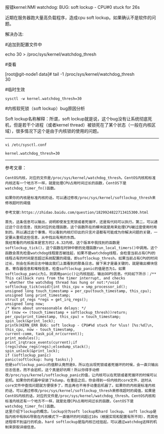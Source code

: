 报错kernel:NMI watchdog: BUG: soft lockup - CPU#0 stuck for 26s


近期在服务器跑大量高负载程序，造成cpu soft lockup。如果确认不是软件的问题。

解决办法:

#追加到配置文件中

echo 30 > /proc/sys/kernel/watchdog\_thresh 

#查看

\[root@git-node1 data\]# tail -1 /proc/sys/kernel/watchdog\_thresh  
30

#临时生效

`sysctl -w kernel.watchdog_thresh=30`

#内核软死锁（soft lockup）bug原因分析

Soft lockup名称解释：所谓，soft lockup就是说，这个bug没有让系统彻底死机，但是若干个进程（或者kernel thread）被锁死在了某个状态（一般在内核区域），很多情况下这个是由于内核锁的使用的问题。

___

```
vi /etc/sysctl.conf

kernel.watchdog_thresh=30
```

___

参考文章：

```
CentOS内核，对应的文件是/proc/sys/kernel/watchdog_thresh。CentOS内核和标准内核还有一个地方不一样，就是处理CPU占用时间过长的函数，CentOS下是watchdog_timer_fn()函数。
```

```
如果你的内核是标准内核的话，可以通过修改/proc/sys/kernel/softlockup_thresh来修改超时的阈值
```

```
参考文献:https://zhidao.baidu.com/question/1829924822713415300.html
```

```
首先，这条信息可以输出，说明即使发生死锁或者死循环，还是有代码可以执行。第二，可以通过这个日志信息，找到对应的处理函数，这个函数所在的模块就是用来处理CPU被过度使用时用到的。所以通过这个事情，可以看到内核打印出的只言片语都有可能成为你解决问题的关键，一定要从重视这些信息，从中找出有用的东西。
我经常看的内核版本是官方的2.6.32内核，这个版本中我找到的函数是softlockup_tick()，这个函数在时钟中断的处理函数run_local_timers()中调用。这个函数会首先检查watchdog线程是否被挂起，如果不是watchdog线程，会检查当前占有CPU的线程占有的时间是否超过系统配置的阈值，即softlockup_thresh。如果当前占有CPU的时间过长，则会在系统日志中输出我们上面看到的那条日志。接下来才是最关键的，就是输出模块信息、寄存器信息和堆栈信息，检查softlockup_panic的值是否为1。如果softlockup_panic为1，则调用panic()让内核挂起，输出OOPS信息。代码如下所示：/** This callback runs from the timer interrupt, and checks
* whether the watchdog thread has hung or not:*/void softlockup_tick(void){int this_cpu = smp_processor_id();
unsigned long touch_timestamp = per_cpu(touch_timestamp, this_cpu);
unsigned long print_timestamp;
struct pt_regs *regs = get_irq_regs();
unsigned long now;
/* Warn about unreasonable delays: */
if (now <= (touch_timestamp + softlockup_thresh))return;
per_cpu(print_timestamp, this_cpu) = touch_timestamp;
spin_lock(&print_lock);
printk(KERN_ERR BUG: soft lockup - CPU#%d stuck for %lus! [%s:%d]\n,
this_cpu, now - touch_timestamp,
current-comm, task_pid_nr(current));
print_modules();
print_irqtrace_events(current);if (regs)show_regs(regs);elsedump_stack();
spin_unlock(&print_lock);
if (softlockup_panic)
panic(softlockup: hung tasks);}
但是softlockup_panic的值默认竟然是0，所以在出现死锁或者死循环的时候，会一直只输出日志信息，而不会宕机，这个真是好坑啊！所以你得手动修改/proc/sys/kernel/softlockup_panic的值，让内核可以在死锁或者死循环的时候可以宕机。如果你的机器中安装了kdump，在重启之后，你会得到一份内核的core文件，这时从core文件中查找问题就方便很多了，而且再也不用手动重启机器了。如果你的内核是标准内核的话，可以通过修改/proc/sys/kernel/softlockup_thresh来修改超时的阈值，如果是CentOS内核的话，对应的文件是/proc/sys/kernel/watchdog_thresh。CentOS内核和标准内核还有一个地方不一样，就是处理CPU占用时间过长的函数，CentOS下是watchdog_timer_fn()函数。
这里介绍下lockup的概念。lockup分为soft lockup和hard lockup。 soft lockup是指内核中有BUG导致在内核模式下一直循环的时间超过10s（根据实现和配置有所不同），而其他进程得不到运行的机会。hard softlockup是指内核已经挂起，可以通过watchdog这样的机制来获取详细信息。
```
